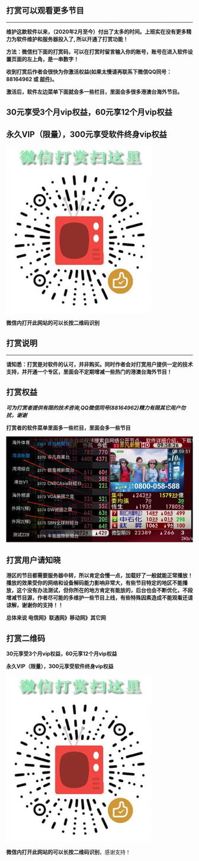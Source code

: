 ## **打赏可以观看更多节目**

------

**维护这款软件以来，（2020年2月至今）付出了太多的时间。上班实在没有更多精力为软件维护和服务器投入了, 所以开通了打赏功能！**

**方法：微信扫下面的打赏码，可以在打赏时留言输入你的账号，账号在进入软件设置页面的左上角，是一串数字！**

**收到打赏后作者会很快为你激活权益(如果太慢请再联系下微信QQ同号：88164962 或 [邮件](mailto:zhoujie218@gmail.com))。**

**激活后，软件左边菜单下面就会多一些栏目，里面会多很多港澳台海外节目。**



## 30元享受3个月vip权益，60元享12个月vip权益

## 永久VIP（限量），300元享受软件终身vip权益

![202211021904756](assets/202211021904756.jpeg)

**微信内打开此网站的可以长按二维码识别**



## **打赏说明**

------

**请知悉：打赏是对软件的认可，并非购买。同时作者会对打赏用户提供一定的技术支持，并开通一个专区，里面会不定期增减一些热门的港澳台海外节目！**



## **打赏权益**

***可为打赏者提供有限的技术咨询,QQ微信同号(88164962)精力有限其它用户勿扰，谢谢***

**打赏者的软件菜单里面多一些栏目，里面会多一些节目**

![image-20240826100011873](assets/image-20240826100011873.webp)





## **打赏用户请知晓**

**港区的节目都需要服务器中转，所以肯定会慢一点，加载好了一般就能正常播放！播放的效果受你的网络和设备解码能力影响非常大，有些节目特定的地区不能播放，这个没有办法测试，但你所在的地方肯定有能放的，后台也会不断优化，不段增减节目源，作者尽可能的多维护一些节目上线，有些特殊因素造成不能观看还请谅解，谢谢你的支持！！**

**总体来说 电信网》联通网》移动网》其它网**









## 打赏二维码 ##

**30元享受3个月vip权益，60元享12个月vip权益**

**永久VIP（限量），300元享受软件终身vip权益**

![202211021904756](assets/202211021904756.jpeg)

**微信内打开此网站的可以长按二维码识别**，感谢支持！